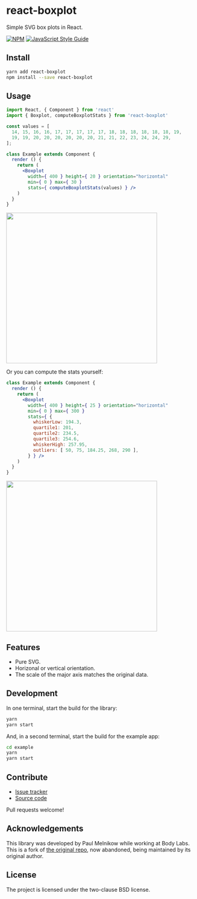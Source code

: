 react-boxplot
=============

Simple SVG box plots in React.

[![NPM](https://img.shields.io/npm/v/react-boxplot.svg)](https://www.npmjs.com/package/react-boxplot) [![JavaScript Style Guide](https://img.shields.io/badge/code_style-standard-brightgreen.svg)](https://standardjs.com)


Install
-------

```bash
yarn add react-boxplot
npm install --save react-boxplot
```


Usage
-----

```jsx
import React, { Component } from 'react'
import { Boxplot, computeBoxplotStats } from 'react-boxplot'

const values = [
  14, 15, 16, 16, 17, 17, 17, 17, 17, 18, 18, 18, 18, 18, 18, 19,
  19, 19, 20, 20, 20, 20, 20, 20, 21, 21, 22, 23, 24, 24, 29,
];

class Example extends Component {
  render () {
    return (
      <Boxplot
        width={ 400 } height={ 20 } orientation="horizontal"
        min={ 0 } max={ 30 }
        stats={ computeBoxplotStats(values) } />
    )
  }
}
```

<img src="https://paulmelnikow.github.io/react-boxplot/example1.png" width="400">

Or you can compute the stats yourself:

```jsx
class Example extends Component {
  render () {
    return (
      <Boxplot
        width={ 400 } height={ 25 } orientation="horizontal"
        min={ 0 } max={ 300 }
        stats={ {
          whiskerLow: 194.3,
          quartile1: 201,
          quartile2: 234.5,
          quartile3: 254.6,
          whiskerHigh: 257.95,
          outliers: [ 50, 75, 184.25, 268, 290 ],
        } } />
    )
  }
}
```

<img src="https://paulmelnikow.github.io/react-boxplot/example2.png" width="400">


Features
--------

- Pure SVG.
- Horizonal or vertical orientation.
- The scale of the major axis matches the original data.


Development
-----------

In one terminal, start the build for the library:

```sh
yarn
yarn start
```

And, in a second terminal, start the build for the example app:

```sh
cd example
yarn
yarn start
```

Contribute
----------

- [Issue tracker][issues]
- [Source code][source]

Pull requests welcome!


Acknowledgements
----------------

This library was developed by Paul Melnikow while working at Body Labs. This
is a fork of [the original repo][bodylabs], now abandoned, being maintained by
its original author.

[bodylabs]: https://github.com/bodylabs/react-boxplot


License
-------

The project is licensed under the two-clause BSD license.


[issues]: https://github.com/paulmelnikow/react-boxplot/issues
[source]: https://github.com/paulmelnikow/react-boxplot
